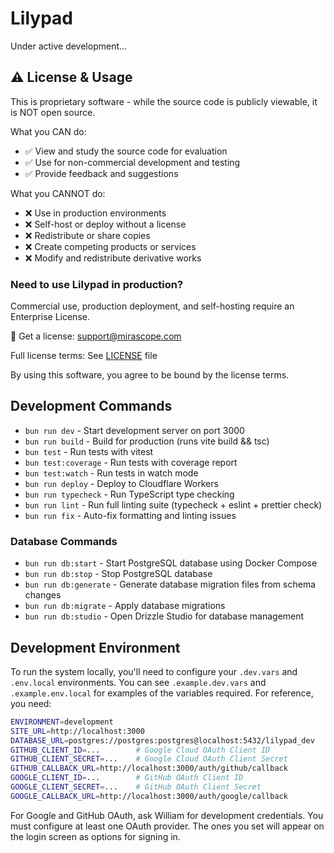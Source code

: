 # Lilypad

Under active development...

## ⚠️ License & Usage

This is proprietary software - while the source code is publicly viewable, it is NOT open source.

What you CAN do:

- ✅ View and study the source code for evaluation
- ✅ Use for non-commercial development and testing
- ✅ Provide feedback and suggestions

What you CANNOT do:

- ❌ Use in production environments
- ❌ Self-host or deploy without a license
- ❌ Redistribute or share copies
- ❌ Create competing products or services
- ❌ Modify and redistribute derivative works

### Need to use Lilypad in production?

Commercial use, production deployment, and self-hosting require an Enterprise License.

📧 Get a license: support@mirascope.com

Full license terms: See [LICENSE](./LICENSE) file

By using this software, you agree to be bound by the license terms.

## Development Commands

- `bun run dev` - Start development server on port 3000
- `bun run build` - Build for production (runs vite build && tsc)
- `bun test` - Run tests with vitest
- `bun test:coverage` - Run tests with coverage report
- `bun test:watch` - Run tests in watch mode
- `bun run deploy` - Deploy to Cloudflare Workers
- `bun run typecheck` - Run TypeScript type checking
- `bun run lint` - Run full linting suite (typecheck + eslint + prettier check)
- `bun run fix` - Auto-fix formatting and linting issues

### Database Commands

- `bun run db:start` - Start PostgreSQL database using Docker Compose
- `bun run db:stop` - Stop PostgreSQL database
- `bun run db:generate` - Generate database migration files from schema changes
- `bun run db:migrate` - Apply database migrations
- `bun run db:studio` - Open Drizzle Studio for database management

## Development Environment

To run the system locally, you'll need to configure your `.dev.vars` and `.env.local` environments. You can see `.example.dev.vars` and `.example.env.local` for examples of the variables required. For reference, you need:

```bash
ENVIRONMENT=development
SITE_URL=http://localhost:3000
DATABASE_URL=postgres://postgres:postgres@localhost:5432/lilypad_dev
GITHUB_CLIENT_ID=...        # Google Cloud OAuth Client ID
GITHUB_CLIENT_SECRET=...    # Google Cloud OAuth Client Secret
GITHUB_CALLBACK_URL=http://localhost:3000/auth/github/callback
GOOGLE_CLIENT_ID=...        # GitHub OAuth Client ID
GOOGLE_CLIENT_SECRET=...    # GitHub OAuth Client Secret
GOOGLE_CALLBACK_URL=http://localhost:3000/auth/google/callback
```

For Google and GitHub OAuth, ask William for development credentials. You must configure at least one OAuth provider. The ones you set will appear on the login screen as options for signing in.
